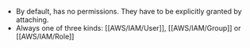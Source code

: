 - By default, has no permissions. They have to be explicitly granted by attaching.
- Always one of three kinds: [[AWS/IAM/User]], [[AWS/IAM/Group]] or [[AWS/IAM/Role]]